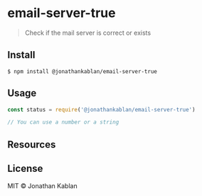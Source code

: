 # email-server-true

> Check if the mail server is correct or exists

## Install

```
$ npm install @jonathankablan/email-server-true
```

## Usage

```js
const status = require('@jonathankablan/email-server-true')

// You can use a number or a string

```

## Resources


## License

MIT © Jonathan Kablan


